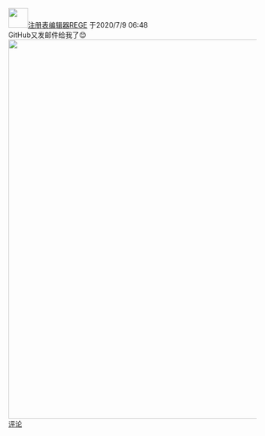 [<img src="https://cheny0y0.github.io/144881/blog/bili/dt/rege_regedit.jpeg" width="40" height="40" color="#000000">注册表编辑器REGE](https://space.bilibili.com/523423693) 于2020/7/9 06:48  
GitHub又发邮件给我了😊  
<img src="https://cheny0y0.github.io/biliware/dt/2/1.png" width="1024" height="768">  
[评论](mailto:cyy144881@icluod.com?cc=cyy144881@icloud.com&subject=评论动态%20GitHub又发邮件给我了😊[图片])
